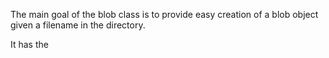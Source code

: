 The main goal of the blob class is to provide easy creation of a blob object given a filename in the directory.

It has the 